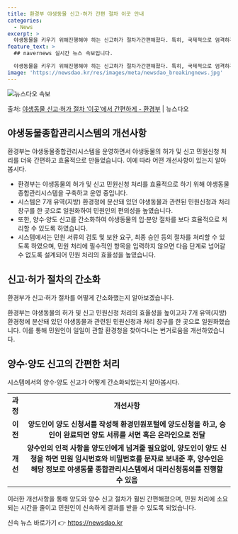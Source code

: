 ```yaml
---
title: 환경부 야생동물 신고·허가 간편 절차 이곳 안내
categories:
  - News
excerpt: >
  야생동물을 키우기 위해진행해야 하는 신고허가 절차가간편해졌다. 특히, 국제적으로 엄격하게 관리되고 있는 사이…
feature_text: >
  ## navernews 실시간 뉴스 속보입니다.

  야생동물을 키우기 위해진행해야 하는 신고허가 절차가간편해졌다. 특히, 국제적으로 엄격하게 관리되고 있는 사이…
image: 'https://newsdao.kr/res/images/meta/newsdao_breakingnews.jpg'
---
```


![뉴스다오 속보](https://newsdao.kr/res/images/meta/newsdao_breakingnews.jpg)

<p>출처: <a href="https://newsdao.kr/3836" rel="dofollow">야생동물 신고·허가 절차 ‘이곳’에서 간편하게 - 환경부</a> | 뉴스다오</p>

<h2 data-ke-size="size26">야생동물종합관리시스템의 개선사항</h2>
환경부는 야생동물종합관리시스템을 운영하면서 야생동물의 허가 및 신고 민원신청 처리를 더욱 간편하고 효율적으로 만들었습니다. 이에 따라 어떤 개선사항이 있는지 알아봅시다.

<ul>
  <li>환경부는 야생동물의 허가 및 신고 민원신청 처리를 효율적으로 하기 위해 야생동물종합관리시스템을 구축하고 운영 중입니다.</li>
  <li>시스템은 7개 유역(지방) 환경청에 분산돼 있던 야생동물과 관련된 민원신청과 처리 창구를 한 곳으로 일원화하여 민원인의 편의성을 높였습니다.</li>
  <li>또한, 양수·양도 신고를 간소화하여 야생동물의 입·분양 절차를 보다 효율적으로 처리할 수 있도록 하였습니다.</li>
  <li>시스템에서는 민원 서류의 검토 및 보완 요구, 최종 승인 등의 절차를 처리할 수 있도록 하였으며, 민원 처리에 필수적인 항목을 입력하지 않으면 다음 단계로 넘어갈 수 없도록 설계되어 민원 처리의 효율성을 높였습니다.</li>
</ul>

<h2 data-ke-size="size26">신고·허가 절차의 간소화</h2>
환경부가 신고·허가 절차를 어떻게 간소화했는지 알아보겠습니다.

<p data-ke-size="size16">환경부는 야생동물의 허가 및 신고 민원신청 처리의 효율성을 높이고자 7개 유역(지방) 환경청에 분산돼 있던 야생동물과 관련된 민원신청과 처리 창구를 한 곳으로 일원화했습니다. 이를 통해 민원인이 일일이 관할 환경청을 찾아다니는 번거로움을 개선하였습니다.</p>

<h2 data-ke-size="size26">양수·양도 신고의 간편한 처리</h2>
시스템에서의 양수·양도 신고가 어떻게 간소화되었는지 알아봅시다.

<table>
  <tr>
    <td style="text-align: center; height: 17px;"><b>과정</b></td>
    <td style="text-align: center; height: 17px;"><b>개선사항</b></td>
  </tr>
  <tr>
    <td style="text-align: center; height: 17px;"><b>이전</b></td>
    <td style="text-align: center; height: 17px;"><b>양도인이 양도 신청서를 작성해 환경민원포털에 양도신청을 하고, 승인이 완료되면 양도 서류를 서면 혹은 온라인으로 전달</b></td>
  </tr>
  <tr>
    <td style="text-align: center; height: 17px;"><b>개선</b></td>
    <td style="text-align: center; height: 17px;"><b>양수인의 인적 사항을 양도인에게 넘겨줄 필요없이, 양도인이 양도 신청을 하면 민원 임시번호와 비밀번호를 문자로 보내준 후, 양수인은 해당 정보로 야생동물 종합관리시스템에서 대리신청동의를 진행할 수 있음</b></td>
  </tr>
</table>

이러한 개선사항을 통해 양도와 양수 신고 절차가 훨씬 간편해졌으며, 민원 처리에 소요되는 시간을 줄이고 민원인이 신속하게 결과를 받을 수 있도록 되었습니다. 

신속 뉴스 바로가기 👉 <a href="https://newsdao.kr" rel="dofollow">https://newsdao.kr</a>


